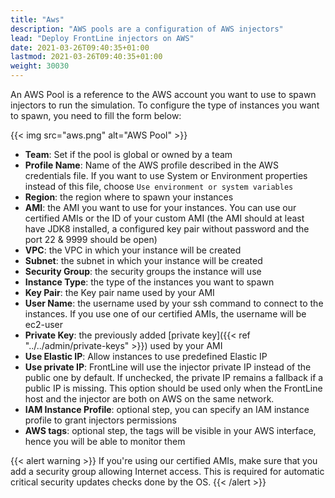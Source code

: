 ```yaml
---
title: "Aws"
description: "AWS pools are a configuration of AWS injectors"
lead: "Deploy FrontLine injectors on AWS"
date: 2021-03-26T09:40:35+01:00
lastmod: 2021-03-26T09:40:35+01:00
weight: 30030
---
```


An AWS Pool is a reference to the AWS account you want to use to spawn injectors to run the simulation.
To configure the type of instances you want to spawn, you need to fill the form below:

{{< img src="aws.png" alt="AWS Pool" >}}

- **Team**: Set if the pool is global or owned by a team
- **Profile Name**: Name of the AWS profile described in the AWS credentials file. If you want to use System or Environment properties instead of this file, choose `Use environment or system variables`
- **Region**: the region where to spawn your instances
- **AMI**: the AMI you want to use for your instances. You can use our certified AMIs or the ID of your custom AMI (the AMI should at least have JDK8 installed, a configured key pair without password and the port 22 & 9999 should be open)
- **VPC**: the VPC in which your instance will be created
- **Subnet**: the subnet in which your instance will be created
- **Security Group**: the security groups the instance will use
- **Instance Type**: the type of the instances you want to spawn
- **Key Pair**: the Key pair name used by your AMI
- **User Name**: the username used by your ssh command to connect to the instances. If you use one of our certified AMIs, the username will be ec2-user
- **Private Key**: the previously added [private key]({{< ref "../../admin/private-keys" >}}) used by your AMI
- **Use Elastic IP**: Allow instances to use predefined Elastic IP
- **Use private IP**: FrontLine will use the injector private IP instead of the public one by default. If unchecked, the private IP remains a fallback if a public IP is missing. This option should be used only when the FrontLine host and the injector are both on AWS on the same network.
- **IAM Instance Profile**: optional step, you can specify an IAM instance profile to grant injectors permissions
- **AWS tags**: optional step, the tags will be visible in your AWS interface, hence you will be able to monitor them

{{< alert warning >}}
If you're using our certified AMIs, make sure that you add a security group allowing Internet access.
This is required for automatic critical security updates checks done by the OS.
{{< /alert >}}
